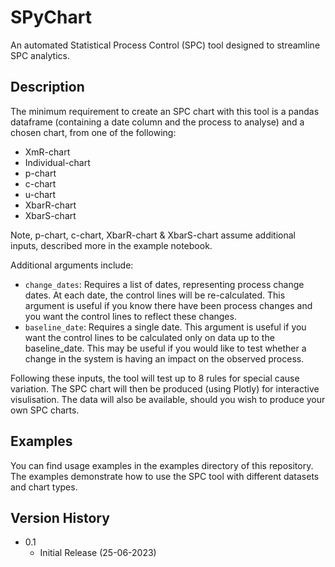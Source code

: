 # SPyChart
An automated Statistical Process Control (SPC) tool designed to streamline SPC analytics.

## Description

The minimum requirement to create an SPC chart with this tool is a pandas dataframe (containing a date column and the process to analyse) and a chosen chart, from one of the following:

  - XmR-chart
  - Individual-chart
  - p-chart
  - c-chart
  - u-chart
  - XbarR-chart
  - XbarS-chart

Note, p-chart, c-chart, XbarR-chart & XbarS-chart assume additional inputs, described more in the example notebook.

Additional arguments include:

- `change_dates`: Requires a list of dates, representing process change dates. At each date, the control lines will be re-calculated. This argument is useful if you know there have been process changes and you want the control lines to reflect these changes.
- `baseline_date`: Requires a single date. This argument is useful if you want the control lines to be calculated only on data up to the baseline_date. This may be useful if you would like to test whether a change in the system is having an impact on the observed process.

Following these inputs, the tool will test up to 8 rules for special cause variation. The SPC chart will then be produced (using Plotly) for interactive visulisation. The data will also be available, should you wish to produce your own SPC charts.

## Examples

You can find usage examples in the examples directory of this repository. The examples demonstrate how to use the SPC tool with different datasets and chart types.

## Version History

* 0.1
    * Initial Release (25-06-2023)
